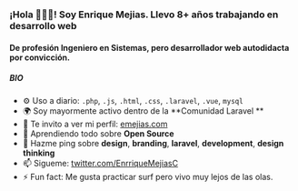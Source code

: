 ### ¡Hola 🙋🏻‍♂️! Soy Enrique Mejias. Llevo 8+ años trabajando en desarrollo web

#### De profesión Ingeniero en Sistemas, pero desarrollador web autodidacta por convicción.

##### BIO

- ⚙️ Uso a diario: `.php`, `.js`, `.html`, `.css`, `.laravel`, `.vue`, `mysql`
- 🌍 Soy mayormente activo dentro de la **Comunidad Laravel **
- 💅 Te invito a ver mi perfil: [emejias.com](http://www.emejias.com)
- 🌱 Aprendiendo todo sobre **Open Source**
- 💬 Hazme ping sobre **design**, **branding**, **laravel**, **development**, **design thinking**
- 📫 Sigueme: [twitter.com/EnrriqueMejiasC](https://twitter.com/EnrriqueMejiasC)
- ⚡️ Fun fact: Me gusta practicar surf pero vivo muy lejos de las olas.
